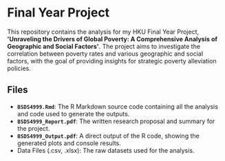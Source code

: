 # Final Year Project
This repository contains the analysis for my HKU Final Year Project, **'Unraveling the Drivers of Global Poverty: A Comprehensive Analysis of Geographic 
and Social Factors'**. 
The project aims to investigate the correlation between poverty rates and various geographic and social factors, with the goal of providing insights for strategic poverty alleviation policies.

## Files

* **`BSDS4999.Rmd`**: The R Markdown source code containing all the analysis and code used to generate the outputs.
* **`BSDS4999_Report.pdf`**: The written research proposal and summary for the project.
* **`BSDS4999_Output.pdf`**: A direct output of the R code, showing the generated plots and console results.
* Data Files (.csv, .xlsx): The raw datasets used for the analysis.
